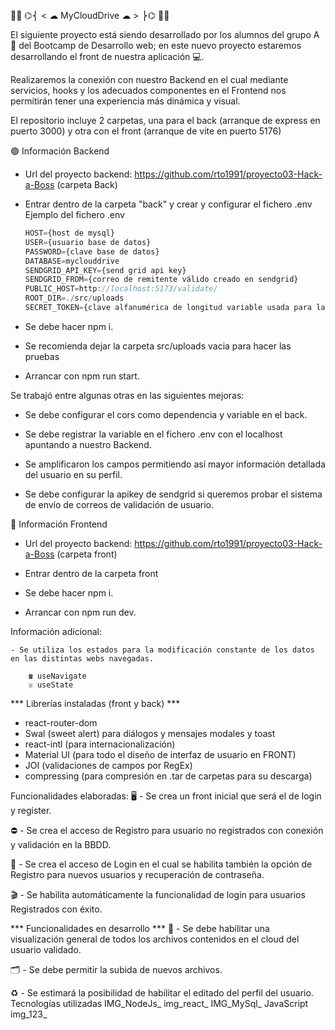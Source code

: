 👨‍💻 ⌬⎨ < ☁ MyCloudDrive ☁ > ⎬⌬ 👨‍💻

El siguiente proyecto está siendo desarrollado por los alumnos del grupo A 📝 del Bootcamp de Desarrollo web; en este nuevo proyecto estaremos desarrollando el front de nuestra aplicación 💻.

Realizaremos la conexión con nuestro Backend en el cual mediante servicios, hooks y los adecuados componentes en el Frontend nos permitirán tener una experiencia más dinámica y visual.

El repositorio incluye 2 carpetas, una para el back (arranque de express en puerto 3000) y otra con el front (arranque de vite en puerto 5176)

🟢 Información Backend

- Url del proyecto backend:
    https://github.com/rto1991/proyecto03-Hack-a-Boss (carpeta Back)
  
- Entrar dentro de la carpeta "back" y crear y configurar el fichero .env
  Ejemplo del fichero .env
  ```javascript
  HOST={host de mysql}
  USER={usuario base de datos}
  PASSWORD={clave base de datos}
  DATABASE=myclouddrive
  SENDGRID_API_KEY={send grid api key}
  SENDGRID_FROM={correo de remitente válido creado en sendgrid}
  PUBLIC_HOST=http://localhost:5173/validate/
  ROOT_DIR=./src/uploads
  SECRET_TOKEN={clave alfanumérica de longitud variable usada para la generación de tokens}
  ```
- Se debe hacer npm i.

- Se recomienda dejar la carpeta src/uploads vacia para hacer las pruebas

- Arrancar con npm run start.

Se trabajó entre algunas otras en las siguientes mejoras:

- Se debe configurar el cors como dependencia y variable en el back.

- Se debe registrar la variable en el fichero .env con el localhost apuntando a nuestro Backend.

- Se amplificaron los campos permitiendo así mayor información detallada del usuario en su perfil.

- Se debe configurar la apikey de sendgrid si queremos probar el sistema de envío de correos de validación de usuario.

🔵 Información Frontend

- Url del proyecto backend:
    https://github.com/rto1991/proyecto03-Hack-a-Boss (carpeta front)
  
- Entrar dentro de la carpeta front
  
- Se debe hacer npm i.

- Arrancar con npm run dev.

Información adicional:

    - Se utiliza los estados para la modificación constante de los datos en las distintas webs navegadas.
    
        ☎︎ useNavigate
        ☏ useState
        
*** Librerías instaladas (front y back) ***
- react-router-dom
- Swal (sweet alert) para diálogos y mensajes modales y toast
- react-intl (para internacionalización)
- Material UI (para todo el diseño de interfaz de usuario en FRONT)
- JOI (validaciones de campos por RegEx)
- compressing (para compresión en .tar de carpetas para su descarga)

Funcionalidades elaboradas:
🖥️ - Se crea un front inicial que será el de login y register.

⛔️ - Se crea el acceso de Registro para usuario no registrados con conexión y validación en la BBDD.

👤 - Se crea el acceso de Login en el cual se habilita también la opción de Registro para nuevos usuarios y recuperación de contraseña.

🎬 - Se habilita automáticamente la funcionalidad de login para usuarios Registrados con éxito.

*** Funcionalidades en desarrollo ***
👀 - Se debe habilitar una visualización general de todos los archivos contenidos en el cloud del usuario validado.

🗂️ - Se debe permitir la subida de nuevos archivos.

♻︎ - Se estimará la posibilidad de habilitar el editado del perfil del usuario.
Tecnologías utilizadas
IMG_NodeJs_
img_react_
IMG_MySql_
JavaScript
img_123_

